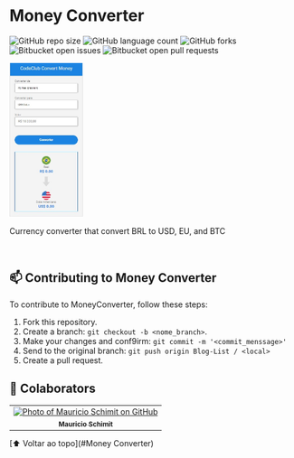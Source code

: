 # Money Converter

![GitHub repo size](https://img.shields.io/github/repo-size/mauricio-bs/MoneyConverter?style=for-the-badge)
![GitHub language count](https://img.shields.io/github/languages/count/mauricio-bs/MoneyConverter?style=for-the-badge)
![GitHub forks](https://img.shields.io/github/forks/mauricio-bs/MoneyConverter?style=for-the-badge)
![Bitbucket open issues](https://img.shields.io/bitbucket/issues/mauricio-bs/MoneyConverter?style=for-the-badge)
![Bitbucket open pull requests](https://img.shields.io/bitbucket/pr-raw/mauricio-bs/MoneyConverter?style=for-the-badge)


<img src="./assets/project/App.jpg" width="130px" alt="currency-converter">

<p>Currency converter that convert BRL to USD, EU, and BTC</p>

<br>

## 📫 Contributing to Money Converter
<!---Se o seu README for longo ou se você tiver algum processo ou etapas específicas que deseja que os contribuidores sigam, considere a criação de um arquivo CONTRIBUTING.md separado--->
To contribute to MoneyConverter, follow these steps:

1. Fork this repository.
2. Create a branch: `git checkout -b <nome_branch>`.
3. Make your changes and conf9irm: `git commit -m '<commit_menssage>'`
4. Send to the original branch: `git push origin Blog-List / <local>`
5. Create a pull request.


## 🤝 Colaborators

<table>
  <tr>
    <td align="center">
      <a href="#">
        <img src="https://avatars3.githubusercontent.com/mauricio-bs" width="100px;" alt="Photo of Mauricio Schimit on GitHub"/><br>
        <sub>
          <b>Mauricio Schimit</b>
        </sub>
      </a>
    </td>
</table>

[⬆ Voltar ao topo](#Money Converter)<br>
